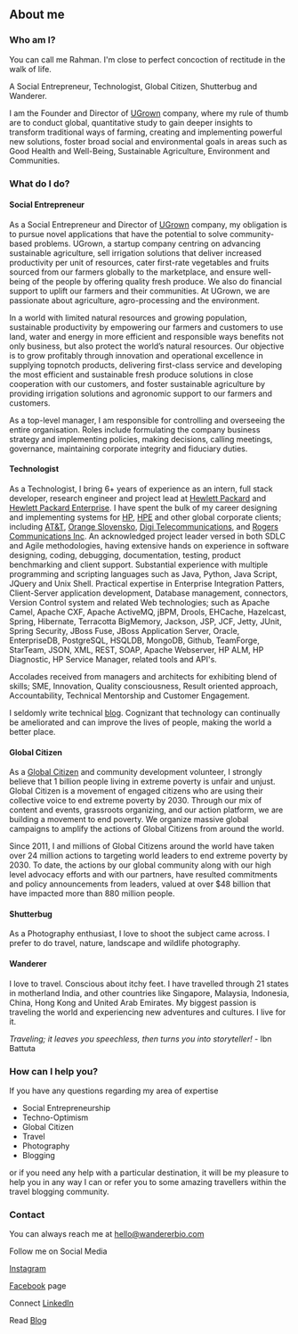 ## About me

### Who am I?

You can call me Rahman. I'm close to perfect concoction of rectitude in the walk of life.

A Social Entrepreneur, Technologist, Global Citizen, Shutterbug and Wanderer.

I am the Founder and Director of [UGrown](https://www.linkedin.com/company/ugrown) company, where my rule of thumb are to conduct global, quantitative study to gain deeper insights to transform traditional ways of farming, creating and implementing powerful new solutions, foster broad social and environmental goals in areas such as Good Health and Well-Being, Sustainable Agriculture, Environment and Communities. 

### What do I do?

#### Social Entrepreneur

As a Social Entrepreneur and Director of [UGrown](https://www.linkedin.com/company/ugrown) company, my obligation is to pursue novel applications that have the potential to solve community-based problems. UGrown, a startup company centring on advancing sustainable agriculture, sell irrigation solutions that deliver increased productivity per unit of resources, cater first-rate vegetables and fruits sourced from our farmers globally to the marketplace, and ensure well-being of the people by offering quality fresh produce. We also do financial support to uplift our farmers and their communities. At UGrown, we are passionate about agriculture, agro-processing and the environment. 

In a world with limited natural resources and growing population, sustainable productivity by empowering our farmers and customers to use land, water and energy in more efficient and responsible ways benefits not only business, but also protect the world’s natural resources. Our objective is to grow profitably through innovation and operational excellence in supplying topnotch products, delivering first-class service and developing the most efficient and sustainable fresh produce solutions in close cooperation with our customers, and foster sustainable agriculture by providing irrigation solutions and agronomic support to our farmers and customers.

As a top-level manager, I am responsible for controlling and overseeing the entire organisation. Roles include formulating the company business strategy and implementing policies, making decisions, calling meetings, governance, maintaining corporate integrity and fiduciary duties.

#### Technologist

As a Technologist, I bring 6+ years of experience as an intern, full stack developer, research engineer and project lead at [Hewlett Packard](https://en.wikipedia.org/wiki/Hewlett-Packard) and [Hewlett Packard Enterprise](https://en.wikipedia.org/wiki/Hewlett_Packard_Enterprise). I have spent the bulk of my career designing and implementing systems for [HP](https://en.wikipedia.org/wiki/Hewlett-Packard), [HPE](https://en.wikipedia.org/wiki/Hewlett_Packard_Enterprise) and other global corporate clients; including [AT&T](https://en.wikipedia.org/wiki/AT%26T), [Orange Slovensko](https://en.wikipedia.org/wiki/Orange_Slovensko), [Digi Telecommunications](https://en.wikipedia.org/wiki/Digi_Telecommunications), and [Rogers Communications Inc](https://en.wikipedia.org/wiki/Rogers_Communications). An acknowledged project leader versed in both SDLC and Agile methodologies, having extensive hands on experience in software designing, coding, debugging, documentation, testing, product benchmarking and client support. Substantial experience with multiple programming and scripting languages such as Java, Python, Java Script, JQuery and Unix Shell. Practical expertise in Enterprise Integration Patters, Client-Server application development, Database management, connectors, Version Control system and related Web technologies; such as Apache Camel, Apache CXF, Apache ActiveMQ, jBPM, Drools, EHCache, Hazelcast, Spring, Hibernate, Terracotta BigMemory, Jackson, JSP, JCF, Jetty, JUnit, Spring Security, JBoss Fuse, JBoss Application Server, Oracle, EnterpriseDB, PostgreSQL, HSQLDB, MongoDB, Github, TeamForge, StarTeam, JSON, XML, REST, SOAP, Apache Webserver, HP ALM, HP Diagnostic, HP Service Manager, related tools and API's.

Accolades received from managers and architects for exhibiting blend of skills; SME, Innovation, Quality consciousness, Result oriented approach, Accountability, Technical Mentorship and Customer Engagement.

I seldomly write technical [blog](http://marahmann.blogspot.com/). Cognizant that technology can continually be ameliorated and can improve the lives of people, making the world a better place.

#### Global Citizen

As a [Global Citizen](https://www.globalcitizen.org/) and community development volunteer, I strongly believe that 1 billion people living in extreme poverty is unfair and unjust. Global Citizen is a movement of engaged citizens who are using their collective voice to end extreme poverty by 2030. Through our mix of content and events, grassroots organizing, and our action platform, we are building a movement to end poverty. We organize massive global campaigns to amplify the actions of Global Citizens from around the world.

Since 2011, I and millions of Global Citizens around the world have taken over 24 million actions to targeting world leaders to end extreme poverty by 2030. To date, the actions by our global community along with our high level advocacy efforts and with our partners, have resulted commitments and policy announcements from leaders, valued at over $48 billion that have impacted more than 880 million people.

#### Shutterbug

As a Photography enthusiast, I love to shoot the subject came across. I prefer to do travel, nature, landscape and wildlife photography.

#### Wanderer

I love to travel. Conscious about itchy feet. I have travelled through 21 states in motherland India, and other countries like Singapore, Malaysia, Indonesia, China, Hong Kong and United Arab Emirates. My biggest passion is traveling the world and experiencing new adventures and cultures. I live for it.

_Traveling; it leaves you speechless, then turns you into storyteller!_ - Ibn Battuta

### How can I help you?

If you have any questions regarding my area of expertise

- Social Entrepreneurship
- Techno-Optimism
- Global Citizen
- Travel
- Photography
- Blogging

or if you need any help with a particular destination, it will be my pleasure to help you in any way I can or refer you to some amazing travellers within the travel blogging community.

### Contact

You can always reach me at hello@wandererbio.com

Follow me on Social Media

[Instagram](https://www.instagram.com/wandererbio)

[Facebook](https://www.facebook.com/wandererbio) page

Connect [LinkedIn](https://www.linkedin.com/in/marahmann)

Read [Blog](http://marahmann.blogspot.com/)
